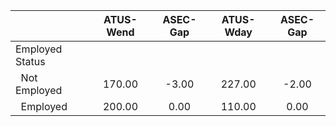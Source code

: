 
|                      |    ATUS-Wend |     ASEC-Gap |    ATUS-Wday |     ASEC-Gap |
| -------------------- | :----------: | :----------: | :----------: | :----------: |
| Employed Status      |              |              |              |              |
| &nbsp;&nbsp;Not Employed |       170.00 |        -3.00 |       227.00 |        -2.00 |
| &nbsp;&nbsp;Employed |       200.00 |         0.00 |       110.00 |         0.00 |

